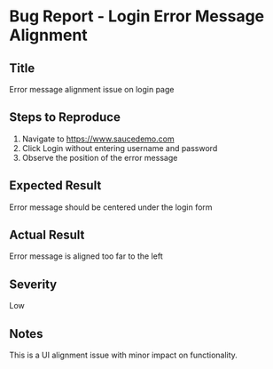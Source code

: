 # Bug Report - Login Error Message Alignment

## Title
Error message alignment issue on login page

## Steps to Reproduce
1. Navigate to https://www.saucedemo.com
2. Click Login without entering username and password
3. Observe the position of the error message

## Expected Result
Error message should be centered under the login form

## Actual Result
Error message is aligned too far to the left

## Severity
Low

## Notes
This is a UI alignment issue with minor impact on functionality.
